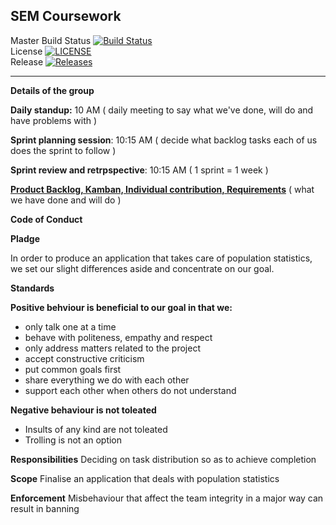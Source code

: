 ## SEM Coursework ## 
Master Build Status [![Build Status](https://travis-ci.com/AlexPintea/group.svg?branch=master)](https://travis-ci.com/AlexPintea/group)
<br />
License [![LICENSE](https://img.shields.io/github/license/AlexPintea/group.svg?style=flat-square)](https://github.com/AlexPintea/group/blob/master/LICENSE)
<br />
Release [![Releases](https://img.shields.io/github/release/AlexPintea/group/all.svg?style=flat-square)](https://github.com/AlexPintea/group/releases)
- - - -

__Details of the group__

__Daily standup:__ 10 AM
( daily meeting to say what we've done, will do and have problems with )

__Sprint planning session__: 10:15 AM
( decide what backlog tasks each of us does the sprint to follow )

__Sprint review and retrpspective__: 10:15 AM
( 1 sprint = 1 week )


[__Product Backlog, Kamban, Individual contribution, Requirements__](https://docs.google.com/spreadsheets/d/1jDgYzGWdSvxJWKj4kr0p9f-xVH9wF1E7LJI6Ym2p2U4/edit?usp=sharing)
( what we have done and will do )

__Code of Conduct__

__Pladge__

In order to produce an application that takes care of population statistics, we set our slight differences aside and concentrate on our goal.

__Standards__

__Positive behviour is beneficial to our goal in that we:__
- only talk one at a time
- behave with politeness, empathy and respect
- only address matters related to the project
- accept constructive criticism
- put common goals first
- share everything we do with each other
- support each other when others do not understand

__Negative behaviour is not toleated__
- Insults of any kind are not toleated
- Trolling is not an option

__Responsibilities__
Deciding on task distribution so as to achieve completion

__Scope__
Finalise an application that deals with population statistics

__Enforcement__
Misbehaviour that affect the team integrity in a major way can result in banning
